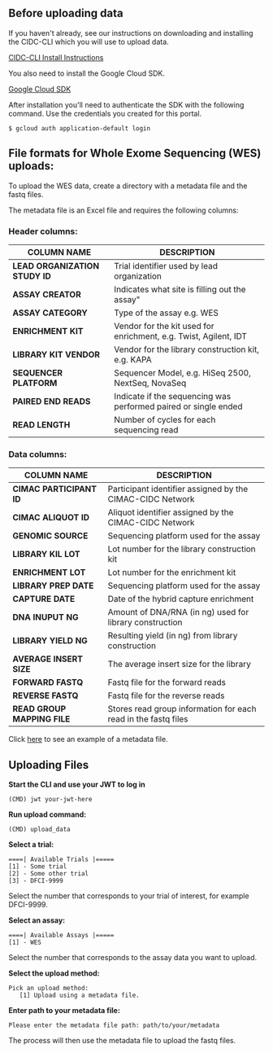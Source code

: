 ## Before uploading data
If you haven't already, see our instructions on downloading and installing the CIDC-CLI which you will use to upload data.

[CIDC-CLI Install Instructions](/cli-instructions)

You also need to install the Google Cloud SDK.

[Google Cloud SDK](https://cloud.google.com/sdk/install)

After installation you'll need to authenticate the SDK with the following command. Use the credentials you created for this portal.

~~~~
$ gcloud auth application-default login
~~~~

## File formats for Whole Exome Sequencing (WES) uploads:

To upload the WES data, create a directory with a metadata file and the fastq files. 

The metadata file is an Excel file and requires the following columns:
### Header columns:
|COLUMN NAME|DESCRIPTION|
|-----------|-----------|
|**LEAD ORGANIZATION STUDY ID**| Trial identifier used by lead organization|
|**ASSAY CREATOR**| Indicates what site is filling out the assay"|
|**ASSAY CATEGORY**| Type of the assay e.g. WES|
|**ENRICHMENT KIT**| Vendor for the kit used for enrichment, e.g. Twist, Agilent, IDT|
|**LIBRARY KIT VENDOR**| Vendor for the library construction kit, e.g. KAPA|
|**SEQUENCER PLATFORM**| Sequencer Model, e.g. HiSeq 2500, NextSeq, NovaSeq|
|**PAIRED END READS**| Indicate if the sequencing was performed paired or single ended|
|**READ LENGTH**| Number of cycles for each sequencing read| 

### Data columns:

|COLUMN NAME|DESCRIPTION|
|-----------|-----------|
|**CIMAC PARTICIPANT ID**| Participant identifier assigned by the CIMAC-CIDC Network|
|**CIMAC ALIQUOT ID**| Aliquot identifier assigned by the CIMAC-CIDC Network|
|**GENOMIC SOURCE**| Sequencing platform used for the assay|
|**LIBRARY KIL LOT**| Lot number for the library construction kit|
|**ENRICHMENT LOT**| Lot number for the enrichment kit|
|**LIBRARY PREP DATE**| Sequencing platform used for the assay|
|**CAPTURE DATE**| Date of the hybrid capture enrichment|
|**DNA INUPUT NG**| Amount of DNA/RNA (in ng) used for library construction|
|**LIBRARY YIELD NG**| Resulting yield (in ng) from library construction|
|**AVERAGE INSERT SIZE**|The average insert size for the library|
|**FORWARD FASTQ**| Fastq file for the forward reads|
|**REVERSE FASTQ**| Fastq file for the reverse reads|
|**READ GROUP MAPPING FILE**|Stores read group information for each read in the fastq files|

Click [here](https://github.com/CIMAC-CIDC/cidc-schemas/blob/master/template_examples/wes_template.xlsx) to see an example of a metadata file. 

## Uploading Files

**Start the CLI and use your JWT to log in**
~~~~
(CMD) jwt your-jwt-here
~~~~

**Run upload command:**
~~~~
(CMD) upload_data
~~~~

**Select a trial:**
~~~~
====| Available Trials |=====
[1] - Some trial
[2] - Some other trial
[3] - DFCI-9999
~~~~
Select the number that corresponds to your trial of interest, for example DFCI-9999.

**Select an assay:**
~~~~
====| Available Assays |=====
[1] - WES
~~~~

Select the number that corresponds to the assay data you want to upload.

**Select the upload method:**
~~~~
Pick an upload method:
   [1] Upload using a metadata file.
~~~~

**Enter path to your metadata file:**
~~~~
Please enter the metadata file path: path/to/your/metadata
~~~~

The process will then use the metadata file to upload the fastq files.
